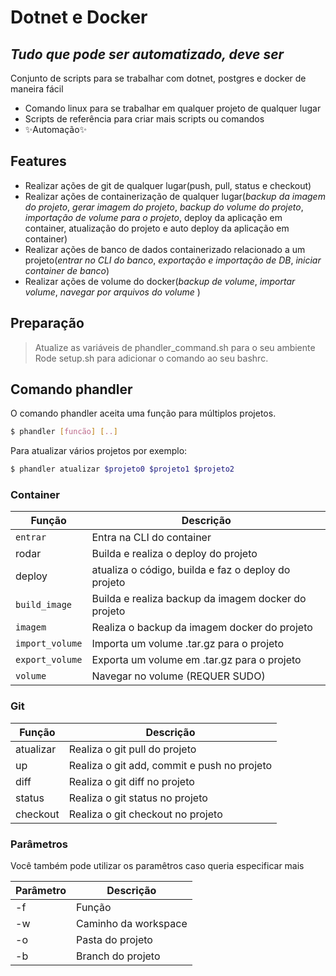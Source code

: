 # Dotnet e Docker
## _Tudo que pode ser automatizado, deve ser_

Conjunto de scripts para se trabalhar com dotnet, postgres e docker de maneira fácil
- Comando linux para se trabalhar em qualquer projeto de qualquer lugar
- Scripts de referência para criar mais scripts ou comandos
- ✨Automação✨

## Features

- Realizar ações de git de qualquer lugar(push, pull, status e checkout)
- Realizar ações de containerização de qualquer lugar(*backup da imagem do projeto*, *gerar imagem do projeto*, *backup do volume do projeto*, *importação de volume para o projeto*, deploy da aplicação em container, atualização do projeto e auto deploy da aplicação em container)
- Realizar ações de banco de dados containerizado relacionado a um projeto(*entrar no CLI do banco*, *exportação e importação de DB*, *iniciar container de banco*)
- Realizar ações de volume do docker(*backup de volume*, *importar volume*, *navegar por arquivos do volume* )

## Preparação
> Atualize as variáveis de phandler_command.sh para o seu ambiente
Rode setup.sh para adicionar o comando ao seu bashrc.
 
## Comando phandler
O comando phandler aceita uma função para múltiplos projetos.
```sh
$ phandler [funcão] [..]
```

Para atualizar vários projetos por exemplo:
```sh
$ phandler atualizar $projeto0 $projeto1 $projeto2
```

### Container
| Função | Descrição |
| ------ | ------ |
| `entrar` | Entra na CLI do container |
| rodar | Builda e realiza o deploy do projeto |
| deploy | atualiza o código, builda e faz o deploy do projeto |
| `build_image` | Builda e realiza backup da imagem docker do projeto|
| `imagem` | Realiza o backup da imagem docker do projeto|
| `import_volume` | Importa um volume .tar.gz para o projeto |
| `export_volume` | Exporta um volume em .tar.gz para o projeto |
| `volume` | Navegar no volume (REQUER SUDO) |

### Git

| Função | Descrição |
| ------ | ------ |
| atualizar | Realiza o git pull do projeto |
| up | Realiza o git add, commit e push no projeto |
| diff | Realiza o git diff no projeto |
| status | Realiza o git status no projeto |
| checkout | Realiza o git checkout no projeto |

### Parâmetros
Você também pode utilizar os paramêtros caso queria especificar mais

| Parâmetro | Descrição |
| ------ | ------ |
| -f | Função |
| -w | Caminho da workspace |
| -o | Pasta do projeto |
| -b | Branch do projeto |




